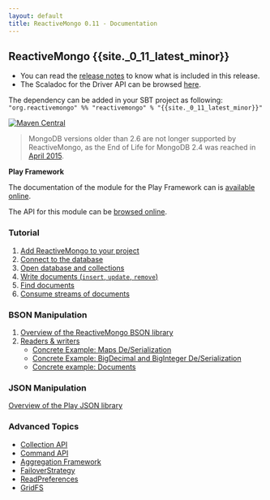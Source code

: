 ```yaml
---
layout: default
title: ReactiveMongo 0.11 - Documentation
---
```


## ReactiveMongo {{site._0_11_latest_minor}}

* You can read the [release notes](release-details.html) to know what is included in this release.
* The Scaladoc for the Driver API can be browsed [here](../api/index.html).

The dependency can be added in your SBT project as following: `"org.reactivemongo" %% "reactivemongo" % "{{site._0_11_latest_minor}}"`

[![Maven Central](https://maven-badges.herokuapp.com/maven-central/org.reactivemongo/reactivemongo_2.11/badge.svg)](https://maven-badges.herokuapp.com/maven-central/org.reactivemongo/reactivemongo_2.11/)

> MongoDB versions older than 2.6 are not longer supported by ReactiveMongo, as the End of Life for MongoDB 2.4 was reached in [April 2015](https://www.mongodb.com/support-policy).

**Play Framework**

The documentation of the module for the Play Framework can is [available online](tutorial/play2.html).

The API for this module can be [browsed online](../play-api/index.html).

### Tutorial

1. [Add ReactiveMongo to your project](tutorial/setup.html)
2. [Connect to the database](tutorial/connect-database.html)
3. [Open database and collections](tutorial/database-and-collection.html)
4. [Write documents (`insert`, `update`, `remove`)](tutorial/write-documents.html)
5. [Find documents](tutorial/find-documents.html)
6. [Consume streams of documents](tutorial/consume-streams.html)

### BSON Manipulation

1. [Overview of the ReactiveMongo BSON library](bson/overview.html)
2. [Readers & writers](bson/typeclasses.html)
   - [Concrete Example: Maps De/Serialization](bson/example-maps.html)
   - [Concrete Example: BigDecimal and BigInteger De/Serialization](bson/example-bigdecimal.html)
   - [Concrete example: Documents](bson/example-document.html)

### JSON Manipulation

[Overview of the Play JSON library](json/overview.html)

### Advanced Topics

- [Collection API](advanced-topics/collection-api.html)
- [Command API](advanced-topics/commands.html)
- [Aggregation Framework](advanced-topics/aggregation.html)
- [FailoverStrategy](advanced-topics/failoverstrategy.html)
- [ReadPreferences](advanced-topics/read-preferences.html)
- [GridFS](advanced-topics/gridfs.html)
